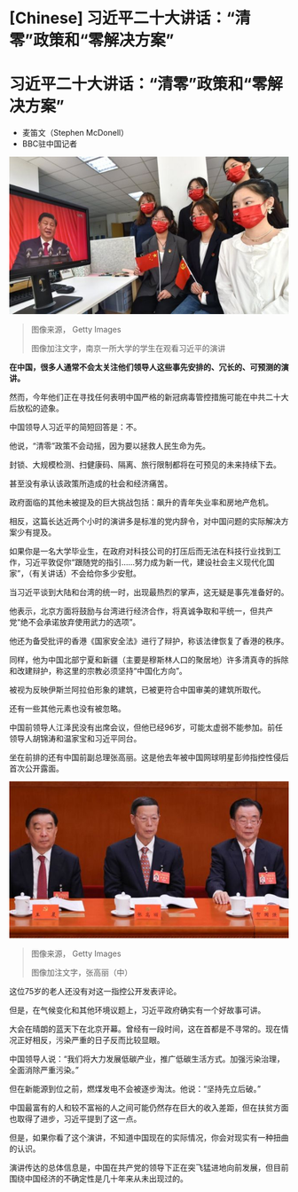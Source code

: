 # [Chinese] 习近平二十大讲话：“清零”政策和“零解决方案”

#  习近平二十大讲话：“清零”政策和“零解决方案”

  * 麦笛文（Stephen McDonell） 
  * BBC驻中国记者 


![南京一所大学的学生在观看习近平的演讲](_127172927_gettyimages-1244006298.jpg)

> 图像来源，  Getty Images
>
> 图像加注文字，南京一所大学的学生在观看习近平的演讲

**在中国，很多人通常不会太关注他们领导人这些事先安排的、冗长的、可预测的演讲。**

然而，今年他们正在寻找任何表明中国严格的新冠病毒管控措施可能在中共二十大后放松的迹象。

中国领导人习近平的简短回答是：不。

他说，“清零”政策不会动摇，因为要以拯救人民生命为先。

封锁、大规模检测、扫健康码、隔离、旅行限制都将在可预见的未来持续下去。

甚至没有承认该政策所造成的社会和经济痛苦。

政府面临的其他未被提及的巨大挑战包括：飙升的青年失业率和房地产危机。

相反，这篇长达近两个小时的演讲多是标准的党内辞令，对中国问题的实际解决方案少有提及。

如果你是一名大学毕业生，在政府对科技公司的打压后而无法在科技行业找到工作，习近平敦促你“跟随党的指引……努力成为新一代，建设社会主义现代化国家”，（有关讲话）不会给你多少安慰。

当习近平谈到大陆和台湾的统一时，出现最热烈的掌声，这无疑是事先准备好的。

他表示，北京方面将鼓励与台湾进行经济合作，将真诚争取和平统一，但共产党“绝不会承诺放弃使用武力的选项”。


他还为备受批评的香港《国家安全法》进行了辩护，称该法律恢复了香港的秩序。

同样，他为中国北部宁夏和新疆（主要是穆斯林人口的聚居地）许多清真寺的拆除和改建辩护，称这里的宗教必须坚持“中国化方向”。

被视为反映伊斯兰阿拉伯形象的建筑，已被更符合中国审美的建筑所取代。

还有一些其他元素也没有被忽略。

中国前领导人江泽民没有出席会议，但他已经96岁，可能太虚弱不能参加。前任领导人胡锦涛和温家宝和习近平同台。

坐在前排的还有中国前副总理张高丽。这是他去年被中国网球明星彭帅指控性侵后首次公开露面。

![张高丽（中）](_127171684_gettyimages-1433737720.jpg)

> 图像来源，  Getty Images
>
> 图像加注文字，张高丽（中）

这位75岁的老人还没有对这一指控公开发表评论。

但是，在气候变化和其他环境议题上，习近平政府确实有一个好故事可讲。

大会在晴朗的蓝天下在北京开幕。曾经有一段时间，这在首都是不寻常的。现在情况正好相反，污染严重的日子反而比较显眼。

中国领导人说：“我们将大力发展低碳产业，推广低碳生活方式。加强污染治理，全面消除严重污染。”

但在新能源到位之前，燃煤发电不会被逐步淘汰。他说：“坚持先立后破。”

中国最富有的人和较不富裕的人之间可能仍然存在巨大的收入差距，但在扶贫方面也取得了进步，习近平提到了这一点。

但是，如果你看了这个演讲，不知道中国现在的实际情况，你会对现实有一种扭曲的认识。

演讲传达的总体信息是，中国在共产党的领导下正在突飞猛进地向前发展，但目前围绕中国经济的不确定性是几十年来从未出现过的。



